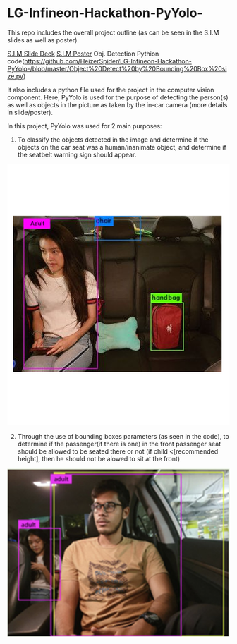 # LG-Infineon-Hackathon-PyYolo-

This repo includes the overall project outline (as can be seen in the S.I.M slides as well as poster).

[S.I.M Slide Deck](https://github.com/HeizerSpider/LG-Infineon-Hackathon-PyYolo-/blob/master/Safety%20In%20Motion%20(S.I.M).pdf)
[S.I.M Poster](https://github.com/HeizerSpider/LG-Infineon-Hackathon-PyYolo-/blob/master/s.i.m%20poster.pdf)
Obj. Detection Pythion code(https://github.com/HeizerSpider/LG-Infineon-Hackathon-PyYolo-/blob/master/Object%20Detect%20by%20Bounding%20Box%20size.py)

It also includes a python file used for the project in the computer vision component. 
Here, PyYolo is used for the purpose of detecting the person(s) as well as objects in the picture as taken by the in-car camera (more details in slide/poster).

In this project, PyYolo was used for 2 main purposes:
1) To classify the objects detected in the image and determine if the objects on the car seat was a human/inanimate object, and determine if the seatbelt warning sign should appear.

![Rear Seat](Rear_seat.png)

2) Through the use of bounding boxes parameters (as seen in the code), to determine if the passenger(if there is one) in the front passenger seat should be allowed to be seated there or not (if child <[recommended height], then he should not be alowed to sit at the front)

![Front Seat](Front_seat.png)
